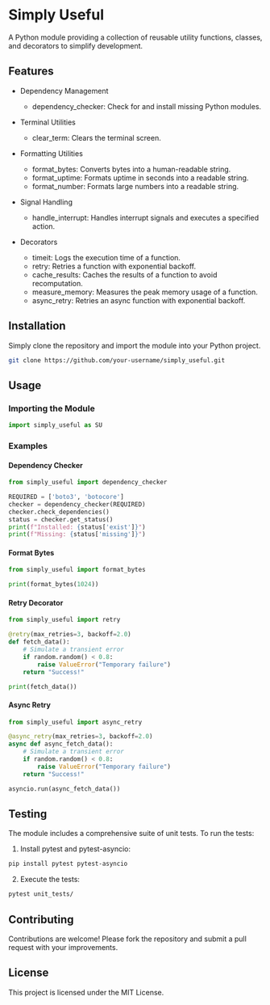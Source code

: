 # Simply Useful

A Python module providing a collection of reusable utility functions, classes, and decorators to simplify development.

## Features

- Dependency Management
  - dependency_checker: Check for and install missing Python modules.

- Terminal Utilities
  - clear_term: Clears the terminal screen.

- Formatting Utilities
  - format_bytes: Converts bytes into a human-readable string.
  - format_uptime: Formats uptime in seconds into a readable string.
  - format_number: Formats large numbers into a readable string.

- Signal Handling
  - handle_interrupt: Handles interrupt signals and executes a specified action.

- Decorators
  - timeit: Logs the execution time of a function.
  - retry: Retries a function with exponential backoff.
  - cache_results: Caches the results of a function to avoid recomputation.
  - measure_memory: Measures the peak memory usage of a function.
  - async_retry: Retries an async function with exponential backoff.

## Installation

Simply clone the repository and import the module into your Python project.
```bash
git clone https://github.com/your-username/simply_useful.git
```
## Usage

### Importing the Module
```python
import simply_useful as SU
```
### Examples

#### Dependency Checker
```python
from simply_useful import dependency_checker

REQUIRED = ['boto3', 'botocore']
checker = dependency_checker(REQUIRED)
checker.check_dependencies()
status = checker.get_status()
print(f"Installed: {status['exist']}")
print(f"Missing: {status['missing']}")
```
#### Format Bytes
```python
from simply_useful import format_bytes

print(format_bytes(1024)) 
```
#### Retry Decorator
```python
from simply_useful import retry

@retry(max_retries=3, backoff=2.0)
def fetch_data():
    # Simulate a transient error
    if random.random() < 0.8:
        raise ValueError("Temporary failure")
    return "Success!"

print(fetch_data())
```
#### Async Retry
```python
from simply_useful import async_retry

@async_retry(max_retries=3, backoff=2.0)
async def async_fetch_data():
    # Simulate a transient error
    if random.random() < 0.8:
        raise ValueError("Temporary failure")
    return "Success!"

asyncio.run(async_fetch_data())
```
## Testing

The module includes a comprehensive suite of unit tests. To run the tests:

1. Install pytest and pytest-asyncio:
```bash
pip install pytest pytest-asyncio
```
2. Execute the tests:
```bash
pytest unit_tests/
```
## Contributing

Contributions are welcome! Please fork the repository and submit a pull request with your improvements.

## License

This project is licensed under the MIT License.

